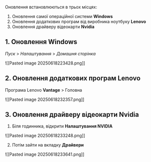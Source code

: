 Оновлення встановлюються в трьох місцях:

1. Оновлення самої операційної системи **Windows**
2. Оновлення додаткових програм від виробника ноутбуку **Lenovo**
3. Оновлення драйверу відеокарти **Nvidia**

## 1. Оновлення Windows

*Пуск* > *Налаштування* > *Домашня сторінка*

![[Pasted image 20250618223428.png]]


## 2. Оновлення додаткових програм **Lenovo**

Програма Lenovo **Vantage** > Головна

![[Pasted image 20250618232357.png]]

## 3. Оновлення драйверу відеокарти **Nvidia**

1. Біля годинника, відкрити **Налаштування NVIDIA**

![[Pasted image 20250618233248.png]]

2. Потім зайти на вкладку **Драйвери**

![[Pasted image 20250618233641.png]]